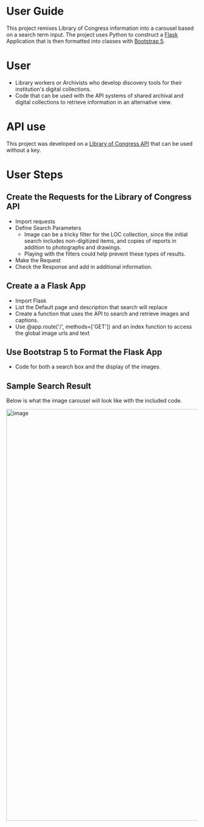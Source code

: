 # User Guide
This project remixes Library of Congress information into a carousel based on a search term input. The project uses Python to construct a [Flask](https://flask.palletsprojects.com/en/stable/) Application that is then formatted  into classes with [Bootstrap 5](https://getbootstrap.com/docs/5.0/getting-started/introduction/). 

# User
- Library workers or Archivists who develop discovery tools for their institution's digital collections.
- Code that can be used with the API systems of shared archival and digital collections to retrieve information in an alternative view. 

 # API use
 This project was developed on a [Library of Congress API]([url](https://www.loc.gov/apis/json-and-yaml/)) that can be used without a key. 

 # User Steps
## Create the Requests for the Library of Congress API
- Import requests
- Define Search Parameters
  - Image can be a tricky filter for the LOC collection, since the initial search includes non-digitized items, and copies of reports in addition to photographs and drawings.
  - Playing with the filters could help prevent these types of results. 
- Make the Request
- Check the Response and add in additional information.

## Create a a Flask App
- Import Flask 
- List the Default page and description that search will replace
- Create a function that uses the API to search and retrieve images and captions.
- Use @app.route('/', methods=['GET']) and an index function to access the global image urls and text


## Use Bootstrap 5 to Format the Flask App
- Code for both a search box and the display of the images. 
    

## Sample Search Result
Below is what the image carousel will look like with the included code. 

<img width="1920" height="1080" alt="image" src="https://github.com/user-attachments/assets/1a7df3b2-51db-443d-98e6-3d189f1f2e6d" />




